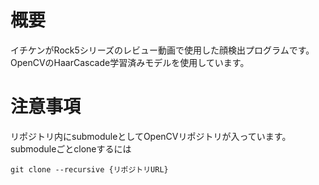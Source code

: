 # 概要
イチケンがRock5シリーズのレビュー動画で使用した顔検出プログラムです。  
OpenCVのHaarCascade学習済みモデルを使用しています。

# 注意事項
リポジトリ内にsubmoduleとしてOpenCVリポジトリが入っています。  
submoduleごとcloneするには

```git clone --recursive {リポジトリURL}```